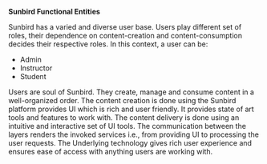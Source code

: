 **Sunbird Functional Entities**

Sunbird has a varied and diverse user base. Users play different set of roles, their dependence on content-creation and content-consumption decides their respective roles. 
In this context, a user can be:

+ Admin 
+ Instructor
+ Student

Users are soul of Sunbird. They create, manage and consume content in a well-organized order. The content creation is done using the Sunbird platform provides UI which is rich and user friendly. It provides state of art tools and features to work with. The content delivery is done using an intuitive and interactive set of UI tools. The communication between the layers renders the invoked services i.e., from providing UI to processing the user requests. The Underlying technology gives rich user experience and ensures ease of access with anything users are working with.

